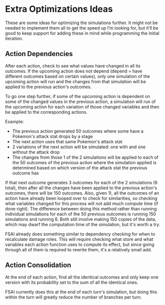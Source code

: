 # Extra Optimizations Ideas
These are some ideas for optimizing the simulations further. It might not be needed to implement them all to get the speed up I’m looking for, but it’ll be good to keep support for adding these in mind while programming the initial iteration.

## Action Dependencies
After each action, check to see what values have changed in all its outcomes. If the upcoming action does not depend (depend = have different outcomes based on certain values), only one simulation of the upcoming action will run and the changes from that simulation will be applied to the previous action's outcomes.

To go one step further, if some of the upcoming action is dependent on some of the changed values in the previous action, a simulation will run of the upcoming action for each variation of those changed variables and then be applied to the corresponding actions.

Example:
 - The previous action generated 50 outcomes where some have a Pokemon's attack stat drops by a stage
 - The next action uses that same Pokemon's attack stat
 - 2 variations of the next action will be simulated: one with and one without the attack drop
 - The changes from those 1 of the 2 simulations will be applied to each of the 50 outcomes of the previous action where the simulation applied is determined based on which version of the attack stat the previous outcome has

If that next outcome generates 3 outcomes for each of the 2 simulations (6 total), then after all the changes have been applied to the previous action's outcomes, there will be 150 outcomes. Also, given 1), all the outcomes of an action have already been looped over to check for similarities, so checking what variables changed for this process will not add much compute time (if done right).
The difference between doing this method rather than running individual simulations for each of the 50 previous outcomes is running 150 simulations and running 6. Both still involve making 150 copies of the data, which may dwarf the computation time of the simulation, but it's worth a try.

FSAI already does something similar to dependency checking for when to recalculate damage roles. This will require checking what store and what variables each action function uses to compute its effect, but since going through all of them is required to rewrite them, it's a relatively small add.

## Action Consolidation
At the end of each action, find all the identical outcomes and only keep one version with its probability set to the sum of all the identical ones.

FSAI currently does this at the end of each turn's simulation, but doing this within the turn will greatly reduce the number of branches per turn.